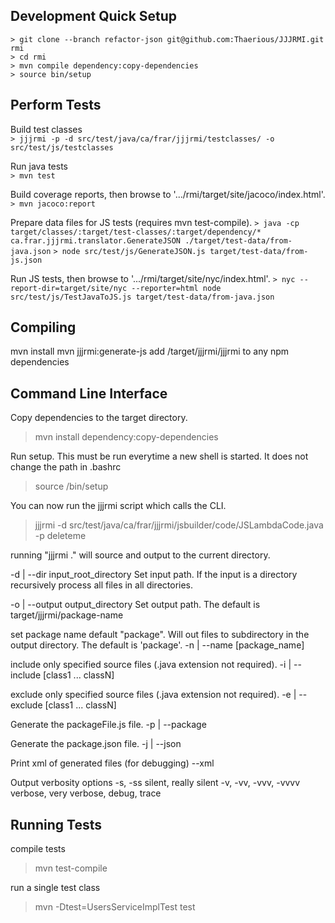 Development Quick Setup
-----------------------
````
> git clone --branch refactor-json git@github.com:Thaerious/JJJRMI.git rmi
> cd rmi
> mvn compile dependency:copy-dependencies
> source bin/setup
````

Perform Tests
-------------
Build test classes  
`> jjjrmi -p -d src/test/java/ca/frar/jjjrmi/testclasses/ -o src/test/js/testclasses`

Run java tests  
`> mvn test`

Build coverage reports, then browse to '.../rmi/target/site/jacoco/index.html'.    
`> mvn jacoco:report`

Prepare data files for JS tests (requires mvn test-compile).
`> java -cp target/classes/:target/test-classes/:target/dependency/* ca.frar.jjjrmi.translator.GenerateJSON ./target/test-data/from-java.json`
`> node src/test/js/GenerateJSON.js target/test-data/from-js.json`

Run JS tests, then browse to '.../rmi/target/site/nyc/index.html'.
`> nyc --report-dir=target/site/nyc --reporter=html node src/test/js/TestJavaToJS.js target/test-data/from-java.json`

Compiling
---------
mvn install
mvn jjjrmi:generate-js
add /target/jjjrmi/jjjrmi to any npm dependencies

Command Line Interface
----------------------
Copy dependencies to the target directory.
> mvn install dependency:copy-dependencies 

Run setup.  This must be run everytime a new shell is started.  It does not change
the path in .bashrc
> source /bin/setup

You can now run the jjjrmi script which calls the CLI.
> jjjrmi -d src/test/java/ca/frar/jjjrmi/jsbuilder/code/JSLambdaCode.java -p deleteme

running "jjjrmi ." will source and output to the current directory.

-d | --dir input_root_directory
Set input path. If the input is a directory recursively process all files in all
directories.

-o | --output output_directory
Set output path.  The default is target/jjjrmi/package-name

set package name default "package".  Will out files to subdirectory in the output directory.
The default is 'package'.
-n | --name [package_name]

include only specified source files (.java extension not required).
-i | --include [class1 ... classN]

exclude only specified source files (.java extension not required).
-e | --exclude [class1 ... classN]

Generate the packageFile.js file.
-p | --package

Generate the package.json file.
-j | --json

Print xml of generated files (for debugging)
--xml

Output verbosity options
-s, -ss silent, really silent
-v, -vv, -vvv, -vvvv verbose, very verbose, debug, trace

Running Tests
-------------
compile tests
> mvn test-compile

run a single test class
> mvn -Dtest=UsersServiceImplTest test
